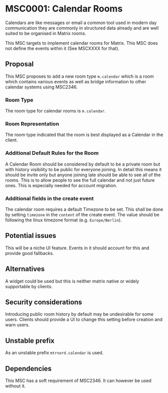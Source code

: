 # MSC0001: Calendar Rooms

Calendars are like messages or email a common tool used in modern day communication
they are commonly in structured data already and are well suited to be organised
in Matrix rooms.

This MSC targets to implement calendar rooms for Matrix.
This MSC does not define the events within it (See MSCXXXX for that).

## Proposal

This MSC proposes to add a new room type `m.calendar` which is a room which contains
various events as well as bridge information to other calendar systems using MSC2346.

### Room Type

The room type for calendar rooms is `m.calendar`.

### Room Representation

The room type indicated that the room is best displayed as a Calendar in the client.

### Additional Default Rules for the Room

A Calendar Room should be considered by default to be a private room but with history visibility
to be public for everyone joining.
In detail this means it should be invite only but anyone joining late should be able
to see all of the rooms. This is to allow people to see the full calendar and not
just future ones. This is especially needed for account migration.

### Additional fields in the create event

The calendar room requires a default Timezone to be set.
This shall be done by setting `timezone` in the `content` of the create event.
The value should be following the linux timezone format (e.g. `Europe/Berlin`).

## Potential issues

This will be a niche UI feature. Events in it should account for this and provide
good fallbacks.

## Alternatives

A widget could be used but this is neither matrix native or widely supportable by clients.

## Security considerations

Introducing public room history by default may be undesirable for some users.
Clients should provide a UI to change this setting before creation and warn users.

## Unstable prefix

As an unstable prefix `mtrnord.calendar` is used.

## Dependencies

This MSC has a soft requirement of MSC2346. It can however be used without it.
